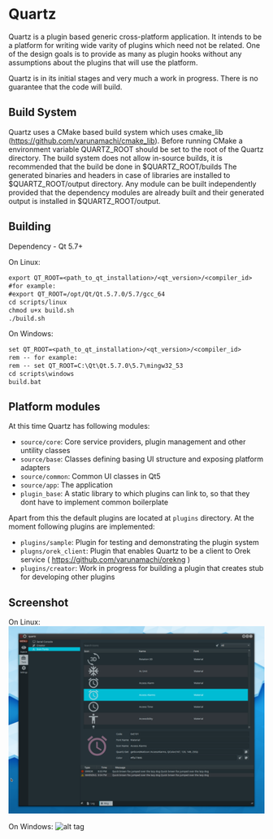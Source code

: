 # Quartz
Quartz is a plugin based generic cross-platform application. It intends to be a platform for writing wide varity of plugins which need not be related. One of the design goals is to provide as many as plugin hooks without any assumptions about the plugins that will use the platform.

Quartz is in its initial stages and very much a work in progress. There is no guarantee that the code will build.

## Build System
Quartz uses a CMake based build system which uses cmake_lib (https://github.com/varunamachi/cmake_lib). Before running CMake a environment variable QUARTZ_ROOT should be set to the root of the Quartz directory.
The build system does not allow in-source builds, it is recommended that the build be done in $QUARTZ_ROOT/builds The generated binaries and headers in case of libraries are installed to $QUARTZ_ROOT/output directory. Any module can be built independently provided that the dependency modules are already built and their generated output is installed in $QUARTZ_ROOT/output.

## Building
Dependency - Qt 5.7+

On Linux:
```shell
export QT_ROOT=<path_to_qt_installation>/<qt_version>/<compiler_id>
#for example: 
#export QT_ROOT=/opt/Qt/Qt.5.7.0/5.7/gcc_64
cd scripts/linux
chmod u+x build.sh
./build.sh
```

On Windows:
```batch
set QT_ROOT=<path_to_qt_installation>/<qt_version>/<compiler_id>
rem -- for example:
rem -- set QT_ROOT=C:\Qt\Qt.5.7.0\5.7\mingw32_53
cd scripts\windows
build.bat
```

## Platform modules
At this time Quartz has following modules:
- ```source/core```: Core service providers, plugin management and other untility classes
- ```source/base```: Classes defining basing UI structure and exposing platform adapters
- ```source/common```: Common UI classes in Qt5
- ```source/app```: The application
- ```plugin_base```: A static library to which plugins can link to, so that they dont have to implement common boilerplate

Apart from this the default plugins are located at ```plugins``` directory. At the moment following plugins are implemented:
- ```plugins/sample```: Plugin for testing and demonstrating the plugin system
- ```plugns/orek_client```: Plugin that enables Quartz to be a client to Orek service ( https://github.com/varunamachi/orekng )
- ```plugins/creator```: Work in progress for building a plugin that creates stub for developing other plugins


## Screenshot
On Linux:
![alt tag](https://raw.githubusercontent.com/varunamachi/quartz/master/extra/linux_screenshot.png)

On Windows:
![alt tag](https://raw.githubusercontent.com/varunamachi/quartz/master/extra/quartz_win10.png)
